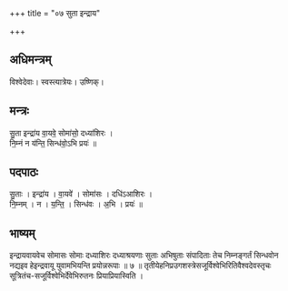 +++
title = "०७ सुता इन्द्राय"

+++
## अधिमन्त्रम्
विश्वेदेवाः। स्वस्त्यात्रेयः। उष्णिक्।

## मन्त्रः
सु॒ता इन्द्रा॑य वा॒यवे॒ सोमा॑सो॒ दध्या॑शिरः ।  
नि॒म्नं न य॑न्ति॒ सिन्ध॑वो॒ऽभि प्रयः॑ ॥

## पदपाठः
सु॒ताः । इन्द्रा॑य । वा॒यवे॑ । सोमा॑सः । दधि॑ऽआशिरः ।  
नि॒म्नम् । न । य॒न्ति॒ । सिन्ध॑वः । अ॒भि । प्रयः॑ ॥

## भाष्यम्
इन्द्रायवायवेच सोमासः सोमाः दध्याशिरः दध्याश्रयणाः सुताः अभिषुताः संपादिताः तेच निम्नङ्गर्तं सिन्धवोन नद्यइव हेइन्द्रवायू युवामभियन्ति प्रयोन्नरूपाः ॥ ७ ॥ तृतीयेहनिप्रउगशस्त्रेसजूर्विश्वेभिरितिवैश्वदेवस्तृचः सूत्रितंच-सजूर्विश्वेभिर्देवेभिरुतनः प्रियाप्रियास्विति ।